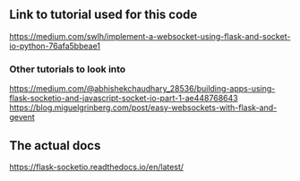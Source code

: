 ## Link to tutorial used for this code
https://medium.com/swlh/implement-a-websocket-using-flask-and-socket-io-python-76afa5bbeae1

### Other tutorials to look into
https://medium.com/@abhishekchaudhary_28536/building-apps-using-flask-socketio-and-javascript-socket-io-part-1-ae448768643
https://blog.miguelgrinberg.com/post/easy-websockets-with-flask-and-gevent

## The actual docs
https://flask-socketio.readthedocs.io/en/latest/
